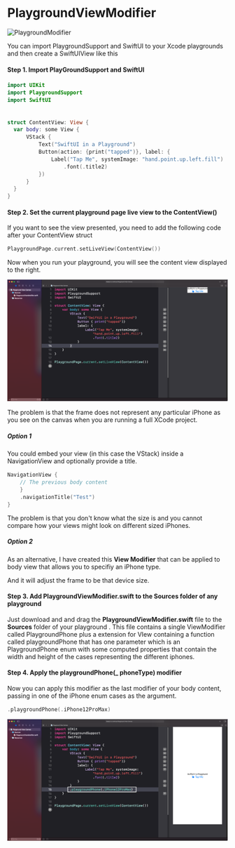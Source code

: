 # PlaygroundViewModifier

![PlaygroundModifier](README.assets/PlaygroundModifier.gif)

You can import PlaygroundSupport and SwiftUI to your Xcode playgrounds and then create a SwiftUIView like this
#### Step 1. Import PlayGroundSupport and SwiftUI

`````swift
import UIKit
import PlaygroundSupport
import SwiftUI


struct ContentView: View {
  var body: some View {
      VStack {
          Text("SwiftUI in a Playground")
          Button(action: {print("tapped")}, label: {
              Label("Tap Me", systemImage: "hand.point.up.left.fill")
                  .font(.title2)
          })
      }
  }
}
`````

#### Step 2. Set the current playground page live view to the ContentView()

If you want to see the view presented, you need to add the following code after your ContentView struct

`````swift
PlaygroundPage.current.setLiveView(ContentView())
`````

Now when you run your playground, you will see the content view displayed to the right.

![image-20210104155653728](README.assets/image-20210104155653728.png)

The problem is that the frame does not represent any particular iPhone as you see on the canvas when you are running a full XCode project.

##### Option 1

You could embed your view (in this case the VStack) inside a NavigationView and optionally provide a title.

`````swift
NavigationView {
    // The previous body content
    }
    .navigationTitle("Test")
}
`````

The problem is that you don't know what the size is and you cannot compare how your views might look on different sized iPhones.

##### Option 2

As an alternative, I have created this **View Modifier** that can be applied to body view that allows you to specifiy an iPhone type.  

And it will adjust the frame to be that device size.

#### Step 3. Add PlaygroundViewModifier.swift to the Sources folder of any playground

Just download and and drag the **PlaygroundViewModifier.swift** file to the **Sources** folder of your playground .  This file contains a single ViewModifier called PlaygroundPhone plus a extension for VIew containing a function called playgroundPhone that has one parameter which is an PlaygroundPhone enum with some computed properties that contain the width and height of the cases representing the different iphones.

#### Step 4. Apply the playgroundPhone(_ phoneType) modifier

Now you can apply this modifier as the last modifier of your body content, passing in one of the iPhone enum cases as the argument.

`````swift
.playgroundPhone(.iPhone12ProMax)
`````

![image-20210104165850205](README.assets/image-20210104165850205.png)

